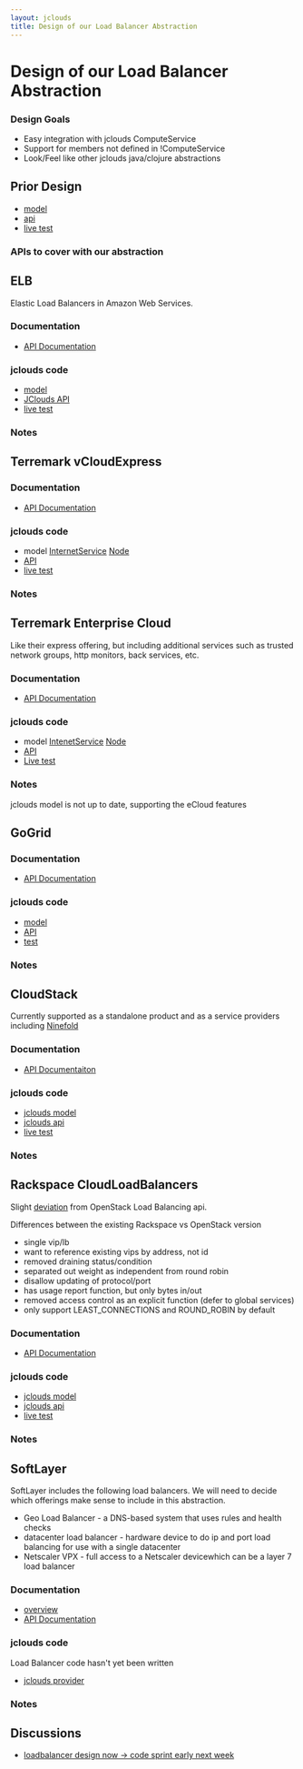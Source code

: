 ```yaml
---
layout: jclouds
title: Design of our Load Balancer Abstraction
---
```

# Design of our Load Balancer Abstraction

### Design  Goals
* Easy integration with jclouds ComputeService
* Support for members not defined in !ComputeService
* Look/Feel like other jclouds java/clojure abstractions

## Prior Design 
  * [model](https://github.com/jclouds/jclouds/blob/1.0-beta-9/loadbalancer/src/main/java/org/jclouds/loadbalancer/domain/LoadBalancerMetadata.java)
  * [api](https://github.com/jclouds/jclouds/blob/1.0-beta-9/loadbalancer/src/main/java/org/jclouds/loadbalancer/LoadBalancerService.java)
  * [live test](https://github.com/jclouds/jclouds/blob/1.0-beta-9/loadbalancer/src/test/java/org/jclouds/loadbalancer/BaseLoadBalancerServiceLiveTest.java)

### APIs to cover with our abstraction 

## ELB
Elastic Load Balancers in Amazon Web Services.

### Documentation
  * [API Documentation](http://docs.amazonwebservices.com/ElasticLoadBalancing/latest/APIReference/)

### jclouds code
  * [model](https://github.com/jclouds/jclouds/blob/master/sandbox-apis/elb/src/main/java/org/jclouds/elb/domain/LoadBalancer.java)
  * [JClouds API](https://github.com/jclouds/jclouds/blob/master/sandbox-apis/elb/src/main/java/org/jclouds/elb/ELBClient.java)
  * [live test](https://github.com/jclouds/jclouds/blob/master/sandbox-apis/elb/src/test/java/org/jclouds/elb/ELBClientLiveTest.java)

### Notes


## Terremark vCloudExpress

### Documentation
  * [API Documentation](https://community.vcloudexpress.terremark.com/en-us/product_docs/m/vcefiles/2342/download.aspx)

### jclouds code 
  * model [InternetService](https://github.com/jclouds/jclouds/blob/master/common/trmk/src/main/java/org/jclouds/vcloud/terremark/domain/InternetService.java) 
[Node](https://github.com/jclouds/jclouds/blob/master/common/trmk/src/main/java/org/jclouds/vcloud/terremark/domain/Node.java)
  * [API](https://github.com/jclouds/jclouds/blob/master/common/trmk/src/main/java/org/jclouds/vcloud/terremark/TerremarkVCloudClient.java)
  * [live test](https://github.com/jclouds/jclouds/blob/master/common/trmk/src/test/java/org/jclouds/vcloud/terremark/TerremarkClientLiveTest.java)

### Notes

## Terremark Enterprise Cloud
Like their express offering, but including additional services such as
trusted network groups, http monitors, back services, etc.

### Documentation 
  * [API Documentation](http://support.theenterprisecloud.com/kb/default.asp?id=922&Lang=1&SID=)

### jclouds code 
  * model [IntenetService](https://github.com/jclouds/jclouds/blob/master/common/trmk/src/main/java/org/jclouds/vcloud/terremark/domain/InternetService.java) [Node](https://github.com/jclouds/jclouds/blob/master/common/trmk/src/main/java/org/jclouds/vcloud/terremark/domain/Node.java)
  * [API](https://github.com/jclouds/jclouds/blob/master/common/trmk/src/main/java/org/jclouds/vcloud/terremark/TerremarkVCloudClient.java)
  * [Live test](https://github.com/jclouds/jclouds/blob/master/common/trmk/src/test/java/org/jclouds/vcloud/terremark/TerremarkClientLiveTest.java)

### Notes 
jclouds model is not up to date, supporting the eCloud features

## GoGrid
### Documentation 
  * [API Documentation](http://docs.amazonwebservices.com/ElasticLoadBalancing/latest/APIReference/)

### jclouds code
  * [model](https://github.com/jclouds/jclouds/blob/master/providers/gogrid/src/main/java/org/jclouds/gogrid/domain/LoadBalancer.java)
  * [API](https://github.com/jclouds/jclouds/blob/master/providers/gogrid/src/main/java/org/jclouds/gogrid/services/GridLoadBalancerClient.java)
  * [test](https://github.com/jclouds/jclouds/blob/master/providers/gogrid/src/test/java/org/jclouds/gogrid/GoGridLiveTestDisabled.java)

### Notes


## CloudStack
Currently supported as a standalone product and as a service providers including [Ninefold](http://ninefold.com/)

### Documentation
  * [API Documentaiton](http://download.cloud.com/releases/2.2.0/api/TOC_User.html)

### jclouds code

  * [jclouds model](https://github.com/jclouds/jclouds/blob/master/sandbox-apis/cloudstack/src/main/java/org/jclouds/cloudstack/domain/LoadBalancerRule.java)
  * [jclouds api](https://github.com/jclouds/jclouds/blob/master/sandbox-apis/cloudstack/src/main/java/org/jclouds/cloudstack/features/LoadBalancerClient.java)
  * [live test](https://github.com/jclouds/jclouds/blob/master/sandbox-apis/cloudstack/src/test/java/org/jclouds/cloudstack/features/LoadBalancerClientLiveTest.java)

### Notes

## Rackspace CloudLoadBalancers

Slight [deviation](http://wiki.openstack.org/LoadBalancing?action=AttachFile&do=view&target=Difference+between+RackSpace+Cloud+LoadBalancers+API+and+OpenStack+API+Proposal.pdf) 
from OpenStack Load Balancing api.

Differences between the existing Rackspace vs OpenStack version

  * single vip/lb
  * want to reference existing vips by address, not id
  * removed draining status/condition
  * separated out weight as independent from round robin
  * disallow updating of protocol/port
  * has usage report function, but only bytes in/out
  * removed access control as an explicit function (defer to global services)
  * only support LEAST_CONNECTIONS and ROUND_ROBIN by default

### Documentation
  * [API Documentation](http://docs.rackspacecloud.com/loadbalancers/api/v1.0/clb-devguide/content/ch04s01.html)

### jclouds code
  * [jclouds model](https://github.com/jclouds/jclouds/blob/master/providers/cloudloadbalancers-us/src/main/java/org/jclouds/cloudloadbalancers/domain/LoadBalancer.java)
  * [jclouds api](https://github.com/jclouds/jclouds/blob/master/providers/cloudloadbalancers-us/src/main/java/org/jclouds/cloudloadbalancers/features/LoadBalancerClient.java)
  * [live test](https://github.com/jclouds/jclouds/blob/master/providers/cloudloadbalancers-us/src/test/java/org/jclouds/cloudloadbalancers/features/LoadBalancerClientLiveTest.java)

### Notes

## SoftLayer

SoftLayer includes the following load balancers.  We will need to decide which offerings make sense to include in this abstraction.

  * Geo Load Balancer - a DNS-based system that uses rules and health checks
  * datacenter load balancer - hardware device to do ip and port load balancing for use with a single datacenter
  * Netscaler VPX - full access to a Netscaler devicewhich can be a layer 7 load balancer

### Documentation
  * [overview](http://knowledgelayer.softlayer.com/categories/Load+Balancing/)
  * [API Documentation](http://sldn.softlayer.com/wiki/index.php/SoftLayer_Network_LoadBalancer_Service_%28type%29)

### jclouds code
Load Balancer code hasn't yet been written
  * [jclouds provider](https://github.com/jclouds/jclouds/blob/master/sandbox-providers)

### Notes

## Discussions
  * [loadbalancer design now -> code sprint early next week](http://groups.google.com/group/jclouds-dev/browse_thread/thread/481fe09da50ba241)

